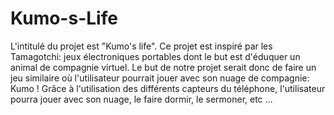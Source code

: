 # Kumo-s-Life
L'intitulé du projet est "Kumo's life". Ce projet est inspiré par les Tamagotchi: jeux électroniques portables dont le but est d'éduquer un animal de compagnie virtuel. Le but de notre projet serait donc de faire un jeu similaire où l'utilisateur pourrait jouer avec son nuage de compagnie: Kumo !
Grâce à l'utilisation des différents capteurs du téléphone, l'utilisateur pourra jouer avec son nuage, le faire dormir, le sermoner, etc ...
